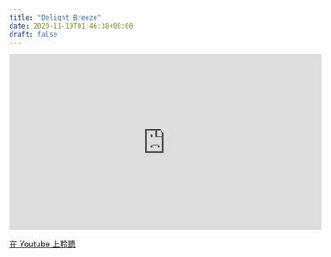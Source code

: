 ```yaml
---
title: "Delight_Breeze"
date: 2020-11-19T01:46:38+08:00
draft: false
---
```


<iframe width="560" height="315" src="https://www.youtube-nocookie.com/embed/voP7WOKGlCs" frameborder="0" allow="accelerometer; autoplay; clipboard-write; encrypted-media; gyroscope; picture-in-picture" allowfullscreen></iframe>

[在 Youtube 上聆聽](https://youtu.be/voP7WOKGlCs)